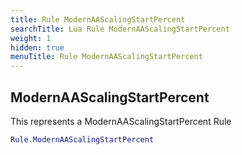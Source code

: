 ```yaml
---
title: Rule ModernAAScalingStartPercent
searchTitle: Lua Rule ModernAAScalingStartPercent
weight: 1
hidden: true
menuTitle: Rule ModernAAScalingStartPercent
---
```

## ModernAAScalingStartPercent

This represents a ModernAAScalingStartPercent Rule
```lua
Rule.ModernAAScalingStartPercent
```